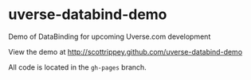 uverse-databind-demo
====================

Demo of DataBinding for upcoming Uverse.com development

View the demo at http://scottrippey.github.com/uverse-databind-demo

All code is located in the `gh-pages` branch.
